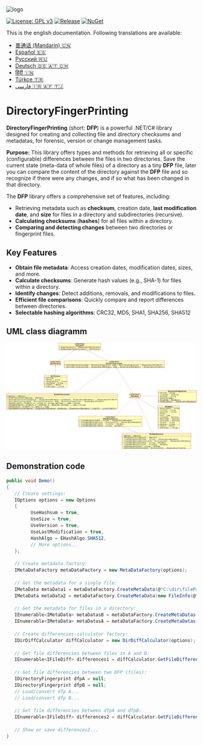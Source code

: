 ﻿![logo](https://raw.githubusercontent.com/pediRAM/DirectoryFingerPrinting/main/Documentation/icon.png)

[![License: GPL v3](https://img.shields.io/badge/License-GPLv3-blue.svg)](https://www.gnu.org/licenses/gpl-3.0)
[![Release](https://img.shields.io/github/release/pediRAM/DirectoryFingerPrinting.svg?sort=semver)](https://github.com/pediRAM/DirectoryFingerPrinting/releases)
[![NuGet](https://img.shields.io/nuget/v/DirectoryFingerPrinting)](https://www.nuget.org/packages/DirectoryFingerPrinting)

This is the english documentation. Following translations are available:
- [普通话 (Mandarin) :cn:](https://github.com/pediRAM/DirectoryFingerPrinting/blob/main/Documentation/Mandarin.md)
- [Español :es:](https://github.com/pediRAM/DirectoryFingerPrinting/blob/main/Documentation/Spanish.md)
- [Pусский :ru:](https://github.com/pediRAM/DirectoryFingerPrinting/blob/main/Documentation/Russian.md)
- [Deutsch :de: :austria: :switzerland:](https://github.com/pediRAM/DirectoryFingerPrinting/blob/main/Documentation/German.md)
- [हिंदी :india:](https://github.com/pediRAM/DirectoryFingerPrinting/blob/main/Documentation/Hindi.md)
- [Türkçe :tr:](https://github.com/pediRAM/DirectoryFingerPrinting/blob/main/Documentation/Turkish.md)
- [فارسی :iran: :afghanistan: :tajikistan:](https://github.com/pediRAM/DirectoryFingerPrinting/blob/main/Documentation/Farsi.md)


# DirectoryFingerPrinting
**DirectoryFingerPrinting** (short: **DFP**) is a powerful .NET/C# library designed for creating and collecting file and directory checksums and metadatas, for forensic, version or change management tasks.

**Purpose:** This library offers types and methods for retrieving all or specific (configurable) differences between the files in two directories.
Save the current state (meta-data of whole files) of a directory as a tiny **DFP** file, later you can compare the content of the directory against the **DFP** file and so recognize if there were any changes, and if so what has been changed in that directory.

The **DFP** library offers a comprehensive set of features, including:

- Retrieving metadata such as **checksum**, creation date, **last modification date**, and **size** for files in a directory and subdirectories (recursive).
- **Calculating checksums** (**hashes**) for all files within a directory.
- **Comparing and detecting changes** between two directories or fingerprint files.
## Key Features
- **Obtain file metadata**: Access creation dates, modification dates, sizes, and more.
- **Calculate checksums**: Generate hash values (e.g., SHA-1) for files within a directory.
- **Identify changes**: Detect additions, removals, and modifications to files.
- **Efficient file comparisons**: Quickly compare and report differences between directories.
- **Selectable hashing algorithms**: CRC32, MD5, SHA1, SHA256, SHA512

## UML class diagramm
![UML class diagram](UML_Class_Diagram.png)

## Demonstration code
```cs
public void Demo()
{
   // Create settings:
   IOptions options = new Options
   {
         UseHashsum = true,
         UseSize = true,
         UseVersion = true,
         UseLastModification = true,
         HashAlgo = EHashAlgo.SHA512,
         // More options...
   };

   // Create metadata factory:
   IMetaDataFactory metaDataFactory = new MetaDataFactory(options);

   // Get the metadata for a single file:
   IMetaData metaData1 = metaDataFactory.CreateMetaData(@"C:\dir\filePath.ext");
   IMetaData metaData2 = metaDataFactory.CreateMetaData(new FileInfo(@"C:\dir\filePath.ext"));

   // Get the metadata for files in a directory:
   IEnumerable<IMetaData> metaDatasB = metaDataFactory.CreateMetaDatas(@"C:\dirPath");
   IEnumerable<IMetaData> metaDatasA = metaDataFactory.CreateMetaDatas(new DirectoryInfo(@"C:\dirPath"));

   // Create differencies-calculator factory:
   IDirDiffCalculator diffCalculator = new DirDiffCalculator(options);

   // Get file differencies between files in A and B:
   IEnumerable<IFileDiff> differences1 = diffCalculator.GetFileDifferencies(metaDatasA, metaDatasB);

   // Get file differencies between two DFP (files):
   IDirectoryFingerprint dfpA = null;
   IDirectoryFingerprint dfpB = null;
   // Load/convert dfp A...
   // Load/convert dfp B...

   // Get file differencies between dfpA and dfpB:
   IEnumerable<IFileDiff> differences2 = diffCalculator.GetFileDifferencies(dfpA, dfpB);

   // Show or save differences2...
}
```